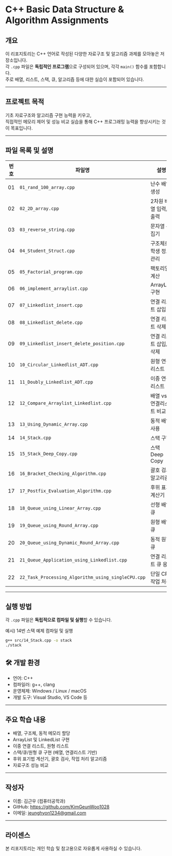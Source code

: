 # C++ Basic Data Structure & Algorithm Assignments

## 개요

이 리포지토리는 C++ 언어로 작성된 다양한 자료구조 및 알고리즘 과제를 모아놓은 저장소입니다.  
각 `.cpp` 파일은 **독립적인 프로그램**으로 구성되어 있으며, 각각 `main()` 함수를 포함합니다.  
주로 배열, 리스트, 스택, 큐, 알고리즘 등에 대한 실습이 포함되어 있습니다.

---

## 프로젝트 목적

기초 자료구조와 알고리즘 구현 능력을 키우고,  
직접적인 메모리 제어 및 성능 비교 실습을 통해 C++ 프로그래밍 능력을 향상시키는 것이 목표입니다.

---

## 파일 목록 및 설명

| 번호 | 파일명                                      | 설명                                  |
|------|---------------------------------------------|--------------------------------------|
| 01   | `01_rand_100_array.cpp`                     | 난수 배열 생성                       |
| 02   | `02_2D_array.cpp`                           | 2차원 배열 입력/출력                 |
| 03   | `03_reverse_string.cpp`                     | 문자열 뒤집기                        |
| 04   | `04_Student_Struct.cpp`                     | 구조체로 학생 정보 관리               |
| 05   | `05_Factorial_program.cpp`                  | 팩토리얼 계산                        |
| 06   | `06_implement_arraylist.cpp`                | ArrayList 구현                       |
| 07   | `07_Linkedlist_insert.cpp`                  | 연결 리스트 삽입                     |
| 08   | `08_Linkedlist_delete.cpp`                  | 연결 리스트 삭제                     |
| 09   | `09_Linkedlist_insert_delete_position.cpp`  | 연결 리스트 삽입/삭제                |
| 10   | `10_Circular_Linkedlist_ADT.cpp`            | 원형 연결 리스트                     |
| 11   | `11_Doubly_Linkedlist_ADT.cpp`              | 이중 연결 리스트                     |
| 12   | `12_Compare_Arraylist_Linkedlist.cpp`       | 배열 vs 연결리스트 비교              |
| 13   | `13_Using_Dynamic_Array.cpp`                | 동적 배열 사용                       |
| 14   | `14_Stack.cpp`                              | 스택 구현                            |
| 15   | `15_Stack_Deep_Copy.cpp`                    | 스택 Deep Copy                       |
| 16   | `16_Bracket_Checking_Algorithm.cpp`         | 괄호 검사 알고리즘                   |
| 17   | `17_Postfix_Evaluation_Algorithm.cpp`       | 후위 표기 계산기                     |
| 18   | `18_Queue_using_Linear_Array.cpp`           | 선형 배열 큐                         |
| 19   | `19_Queue_using_Round_Array.cpp`            | 원형 배열 큐                         |
| 20   | `20_Queue_using_Dynamic_Round_Array.cpp`    | 동적 원형 큐                         |
| 21   | `21_Queue_Application_using_Linkedlist.cpp` | 연결 리스트 큐 응용                  |
| 22   | `22_Task_Processing_Algorithm_using_singleCPU.cpp` | 단일 CPU 작업 처리            |

---

## 실행 방법

각 `.cpp` 파일은 **독립적으로 컴파일 및 실행**할 수 있습니다.

예시) 14번 스택 예제 컴파일 및 실행

```bash
g++ src/14_Stack.cpp -o stack
./stack
```

## 🛠️ 개발 환경

- 언어: C++
- 컴파일러: g++, clang
- 운영체제: Windows / Linux / macOS
- 개발 도구: Visual Studio, VS Code 등

---

## 주요 학습 내용

- 배열, 구조체, 동적 메모리 할당
- ArrayList 및 LinkedList 구현
- 이중 연결 리스트, 원형 리스트
- 스택/큐/원형 큐 구현 (배열, 연결리스트 기반)
- 후위 표기법 계산기, 괄호 검사, 작업 처리 알고리즘
- 자료구조 성능 비교

---

## 작성자

- 이름: 김근우 (컴퓨터공학과)
- GitHub: https://github.com/KimGeunWoo1028
- 이메일: jeunghyon1234@gmail.com

---

## 라이센스

본 리포지토리는 개인 학습 및 참고용으로 자유롭게 사용하실 수 있습니다.
